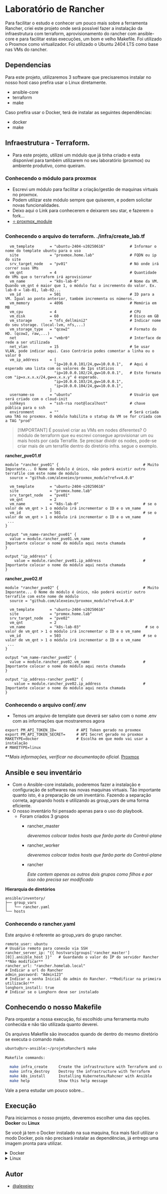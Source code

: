 # Laboratório de Rancher

Para facilitar o estudo e conhecer um pouco mais sobre a ferramenta Rancher, criei este projeto onde será possível fazer a instalação da infraestrutura com terraform, aprovisionamento do rancher com ansible-core e para facilitar estas execuções, um bom e velho Makefile.
Foi utilizado o Proxmox como virtualizador.
Foi utilizado o Ubuntu 2404 LTS como base nas VMs do rancher.

## Dependencias
Para este projeto, utilizaremos 3 software que precisaremos instalar no nosso host caso prefira usar o Linux diretamente.
* ansible-core
* terraform
* make

Caso prefira usar o Docker, terá de instalar as seguintes dependências:
* docker
* make

## Infraestrutura - Terraform.

  * Para este projeto, utilizei um módulo que já tinha criado e esta disponível para também utilizarem no seu laboratório (proxmox) ou ambiente produtivo, como queiram.

### Conhecendo o módulo para proxmox
 * Escrevi um módulo para facilitar a criação/gestão de maquinas virtuais no proxmox.
 * Podem utilizar este módulo sempre que quiserem, e podem solicitar novas funcionalidades.
 * Deixo aqui o Link para conhecerem e deixarem seu star, e fazerem o fork...
 * [ ⭐ proxmox_module](https://github.com/alexeiev/proxmox_module)


### Conhecendo o arquivo do terraform. ./infra/create_lab.tf

```text
  vm_template       = "ubuntu-2404-v20250616"           # Informar o nome do template ubuntu para o uso
  site              = "proxmox.home.lab"                # FQDN ou ip do site
  srv_target_node   = "pv01"                            # Nó onde irá correr suas VMs
  vm_qnt            = 4                                 # Quantidade de VMs que o terraform irá aprovisionar
  vm_name           = "k8s-lab-0"                       # Nome da VM. Quando vm_qnt é maior que 1, o módulo faz o incremento do valor. Ex. lab-0 = lab-01, lab-02...
  vm_id             = 501                               # ID para a VM. Igual ao ponto anterior, também incrementa os números.
  vm_memory         = 4096                              # Memória em MB
  vm_cpu            = 4                                 # CPU
  vm_disk           = 60                                # Disco em GB
  vm_storage        = "nfs_dellmini2"                   # Indicar nome do seu storage. (local-lvm, nfs,...)
  vm_storage_type   = "qcow2"                           # Formato do HD. (qcow2, raw,...)
  net               = "vmbr0"                           # Interface de rede a ser utilizada
  net_vlan          = 15                                # Se usar VLAN, pode indicar aqui. Caso Contrário podes comentar a linha ou o valor 0
  vm_ip_address     = [                       
                      "ip=10.0.0.101/24,gw=10.0.0.1",   # Aqui é esperado uma lista com os valores de Ips státicos
                      "ip=10.0.0.102/24,gw=10.0.0.1",   # Este formato com "ip=x.x.x.x/24,gw=x.x.x.y" é esperado.
                      "ip=10.0.0.103/24,gw=10.0.0.1", 
                      "ip=10.0.0.104/24,gw=10.0.0.1",
                    ]
  username-so       = "ubuntu"                          # Usuário que será criado com o cloud-init
  sshkeys           = "ssh-rsa root@localhost"          # chave pública para o ssh
  environment       = ""                                # Será criada uma TAG no proxmox. O módulo habilita o statup da VM se for criada com a TAG "prod"
```

> [!IMPORTANT] É possível criar as VMs em nodes diferentes?
> O módulo de terraform que eu escrevi consegue aprovisionar um ou mais hosts por cada Terrafile. Se precisar dividir os nodes, pode-se criar mais de um terrafile dentro do diretório infra. segue o exemplo.

**rancher_pve01.tf**
```text
module "rancher_pve01" {                                      # Muito Imporante... O Nome do módulo é único, não poderá existir outro terrafile com este nome de módulo
  source = "github.com/alexeiev/proxmox_module?ref=v4.0.0"
  
  vm_template       = "ubuntu-2404-v20250616"
  site              = "promox.home.lab"
  srv_target_node   = "pve01"
  vm_qnt            = 2
  vm_name           = "k8s-lab-0"                             # se o valor de vm_qnt > 1 o módulo irá incrementar o ID e o vm_name
  vm_id             = 501                                     # se o valor de vm_qnt > 1 o módulo irá incrementar o ID e o vm_name
 ...
}

output "vm_name-rancher_pve01" {
  value = module.rancher_pve01.vm_name                        # Importante colocar o nome do módulo aqui nesta chamada
}

output "ip_address" {
    value = module.rancher_pve01.ip_address                   # Importante colocar o nome do módulo aqui nesta chamada
}
```
**rancher_pve02.tf**
```text
module "rancher_pve02" {                                      # Muito Imporante... O Nome do módulo é único, não poderá existir outro terrafile com este nome de módulo
  source = "github.com/alexeiev/proxmox_module?ref=v4.0.0"
  
  vm_template       = "ubuntu-2404-v20250616"
  site              = "promox.home.lab"
  srv_target_node   = "pve02"
  vm_qnt            = 2
  vm_name           = "k8s-lab-03"                             # se o valor de vm_qnt > 1 o módulo irá incrementar o ID e o vm_name
  vm_id             = 503                                     # se o valor de vm_qnt > 1 o módulo irá incrementar o ID e o vm_name
 ...
}

output "vm_name-rancher_pve02" {
  value = module.rancher_pve02.vm_name                        # Importante colocar o nome do módulo aqui nesta chamada
}

output "ip_address-rancher_pve02" {
    value = module.rancher_pve02.ip_address                   # Importante colocar o nome do módulo aqui nesta chamada
}
```


### Conhecendo o arquivo conf/.env
* Temos um arquivo de template que deverá ser salvo com o nome .env com as informações que mostraremos agora
```text
export PM_API_TOKEN_ID=         # API Token gerado no proxmox
export PM_API_TOKEN_SECRET=     # API Secret gerado no proxmox
MAKETYPE=docker                 # Escolha em que modo vai usar a instalação
# MAKETYPE=linux
```

***Mais informações, verificar na documentação oficial.* [Proxmox](https://pve.proxmox.com/pve-docs/pve-admin-guide.html#pveum_tokens)

## Ansible e seu inventário
* Com o Ansible-core instalado, poderemos fazer a instalação e configuração de softwares nas novas maquinas virtuais.
Tão importante quanto isto, é a preparação de um inventário. Fazendo a separação correta, agrupando hosts e utilizando as group_vars de uma forma eficiente.
* O nosso inventário foi pensado apenas para o uso do playbook.
  * Foram criados 3 grupos
    - rancher_master

      *deveremos colocar todos hosts que farão parte do Control-plane*
    - rancher_worker

      *deveremos colocar todos hosts que farão parte do Control-plane*

    - rancher

      *Este contem apenas os outros dois grupos como filhos e por isso não precisa ser modificado*

**Hierarquia de diretórios**
```text
ansible/inventory/
├── group_vars
│   └── rancher.yaml
└── hosts
```
### Conhecendo o rancher.yaml
Este arquivo é referente ao group_vars do grupo rancher.

```text
remote_user: ubuntu                                                             # Usuário remoto para conexão via SSH
rancher_server_ip: "{{ hostvars[groups['rancher_master'][0]].ansible_host }}"   # Guardando o valor do IP do servidor Rancher **Não modificar**
rancher_url: "rancher.homelab.local"                                            # Indicar a url do Rancher
admin_password: "Admin123"                                                      # Indicar a senha Inicial do admin do Rancher. **Modificar na primeira utilizacão!**
longhorn_install: true                                                          # Indicar se o Longhorn deve ser instalado
```

## Conhecendo o nosso Makefile
Para orquestar a nossa execução, foi escolhido uma ferramenta muito conhecida e não tão utilizada quanto deverei.

Os arquivos Makefile são invocados quando de dentro do mesmo diretório se executa o comando make.

```bash
ubuntu@srv-ansible:~/projetoRancher$ make
 
Makefile commands:

  make infra_create     Create the infrastructure with Terraform and configure Rancher with Ansible
  make infra_destroy    Destroy the infrastructure with Terraform
  make k8s_install      Installing Kubernetes/Rahcner with Ansible
  make help             Show this help message

```

Vale a pena estudar um pouco sobre...

## Execução
Para iniciarmos o nosso projeto, deveremos escolher uma das opções.
**Docker** ou **Linux**

Se você já tem o Docker instalado na sua maquina, fica mais fácil utilizar o modo Docker, pois não precisará instalar as dependências, já entrego uma imagem pronta para utilizar.

<details>

<summary> Docker</summary>

 > [!IMPORTANT]
 >  Mesmo escolhendo o Docker, ainda precisamos garantir a existência de dois pacotes no seu sistema Linux.
  ```bash
    sudo apt update && sudo apt install -y make git
  ```
  Caso não tenha o Docker instalado, use os comandos:
  ```bash
  # Add Docker's official GPG key:
  sudo apt-get update
  sudo apt-get install ca-certificates curl
  sudo install -m 0755 -d /etc/apt/keyrings
  sudo curl -fsSL https://download.docker.com/linux/ubuntu/gpg -o /etc/apt/keyrings/docker.asc
  sudo chmod a+r /etc/apt/keyrings/docker.asc

  # Add the repository to Apt sources:
  echo \
    "deb [arch=$(dpkg --print-architecture) signed-by=/etc/apt/keyrings/docker.asc] https://download.docker.com/linux/ubuntu \
    $(. /etc/os-release && echo "${UBUNTU_CODENAME:-$VERSION_CODENAME}") stable" | \
    sudo tee /etc/apt/sources.list.d/docker.list > /dev/null
  sudo apt-get update
  sudo apt-get install -y docker-ce docker-ce-cli containerd.io docker-buildx-plugin docker-compose-plugin
  sudo usermod -aG docker $USER
  ```

* Fazer o clone do projeto
  ```bash
  git clone  https://github.com/alexeiev/projetoRancher.git
  cd projetoRancher
  ```
* Criar arquivo de terraform via template e editar para indicar como irá criar suas VMs
  ```bash
  cp ./infra/create_lab.tf_modelo ./infra/create_lab.tf
  ```

* Criar arquivo de env via template e editar com as informações do seu proxmox 
  ```text
  cp ./conf/.env_template ./conf/.env
  ```
 > [!IMPORTANT]
 > O valor usado na linha **PM_API_TOKEN_SECRET=** não deve conter aspas ( ' " ). apenas o texto entregue pelo proxmox.
 > exemplo de valor PM_API_TOKEN_SECRET=aaaa1111-bb22-cc33-dd44-
 > Para o MAKETYPE também não deve usar as aspas ( ' " ).

* Configurar o inventário do ansible (./ansible/inventory/hosts) com o nome das suas VMs e seus IPs
  
  ```text
  [rancher_master]
  #Grupo de servidores que atuam como master do Rancher
  k8s-lab-01 ansible_host=10.0.0.101

  [rancher_worker]
  #grupo de servidores que atuam como worker do Rancher
  k8s-lab-02 ansible_host=10.0.0.102
  k8s-lab-03 ansible_host=10.0.0.103
  k8s-lab-04 ansible_host=10.0.0.104


  [rancher:children]
  #Grupo que será alvo na execução de playbooks do Rancher
  rancher_master
  rancher_worker
  ```
* Validar configuração no arquivo ./ansible/inventory/group_vars/rancher.yaml
  ```text
  # Usuário remoto para conexão via SSH
  vm_user: ubuntu
  # Guardando o valor do IP do servidor Rancher
  rancher_server_ip: "{{ hostvars[groups['rancher_master'][0]].ansible_host }}"
  # Indicar a url do Rancher
  rancher_url: "rancher.homelab.local"
  # Indicar a senha do admin do Rancher
  admin_password: "Admin123"
  # Indicar se o Longhorn deve ser instalado
  longhorn_install: true
  # Indicar se o Monitoring deve ser instalado
  monitoring_install: true
  ```
> [!IMPORTANT]
> A configuração de URL e senha do usuário admin estará neste arquivo.


* Criar toda a infraestrutura com o seguinte comando:
  ```bash
  make infra_create
  ```

* Para destruir toda a infraestrutura, execute o seguinte comando:
  ```bash
  make infra_destroy
  ```

</details>


<details>

<summary> Linux</summary>

* Instalando as dependencias:
  ```bash
  # preparando repositórios do terraform
  sudo apt-get update && sudo apt-get install -y gnupg software-properties-common
  wget -O- https://apt.releases.hashicorp.com/gpg | gpg --dearmor | \
  sudo tee /usr/share/keyrings/hashicorp-archive-keyring.gpg > /dev/null
  echo "deb [arch=$(dpkg --print-architecture) signed-by=/usr/share/keyrings/hashicorp-archive-keyring.gpg] https://apt.releases.hashicorp.com $(grep -oP '(?<=UBUNTU_CODENAME=).*' /etc/os-release || lsb_release -cs) main" | sudo tee /etc/apt/sources.list.d/hashicorp.list
  sudo apt update
  sudo apt install -y terraform ansible-core make git
  ```

* Fazer o clone do projeto
  ```bash
  git clone  https://github.com/alexeiev/projetoRancher.git
  cd projetoRancher
  ```
* Criar arquivo de terraform via template e editar para indicar como irá criar suas VMs
  ```bash
  cp ./infra/create_lab.tf_modelo ./infra/create_lab.tf
  ```

* Criar arquivo de env via template e editar com as informações do seu proxmox 
  ```text
  cp ./conf/.env_template ./conf/.env
  ```
 > [!IMPORTANT]
 > O valor usado na linha **PM_API_TOKEN_SECRET=** não deve conter aspas ( ' " ). apenas o texto entregue pelo proxmox.
 > exemplo de valor PM_API_TOKEN_SECRET=aaaa1111-bb22-cc33-dd44-eeeeee555555

 > [!IMPORTANT]
 > Como estamos usando a instalação via Linux, precisamos indicar no arquivo 
 > .env que a variável MAKETYPE é linux

* Configurar o inventário do ansible (./ansible/inventory/hosts) com o nome das suas VMs e seus IPs
  
  ```text
  [rancher_master]
  #Grupo de servidores que atuam como master do Rancher
  k8s-lab-01 ansible_host=10.0.0.101

  [rancher_worker]
  #grupo de servidores que atuam como worker do Rancher
  k8s-lab-02 ansible_host=10.0.0.102
  k8s-lab-03 ansible_host=10.0.0.103
  k8s-lab-04 ansible_host=10.0.0.104


  [rancher:children]
  #Grupo que será alvo na execução de playbooks do Rancher
  rancher_master
  rancher_worker
  ```
* Validar configuração no arquivo ./ansible/inventory/group_vars/rancher.yaml
  ```text
  # Usuário remoto para conexão via SSH
  vm_user: ubuntu
  # Guardando o valor do IP do servidor Rancher
  rancher_server_ip: "{{ hostvars[groups['rancher_master'][0]].ansible_host }}"
  # Indicar a url do Rancher
  rancher_url: "rancher.homelab.local"
  # Indicar a senha do admin do Rancher
  admin_password: "Admin123"
  # Indicar se o Longhorn deve ser instalado
  longhorn_install: true
  # Indicar se o Monitoring deve ser instalado
  monitoring_install: true
  ```
 > [!IMPORTANT]
 > A configuração de URL e senha do usuário admin estará neste arquivo.


* Criar toda a infraestrutura com o seguinte comando:
  ```bash
  make infra_create
  ```

* Para destruir toda a infraestrutura, execute o seguinte comando:
  ```bash
  make infra_destroy
  ```
</details>



## Autor

- [@alexeiev](https://www.github.com/alexeiev)
